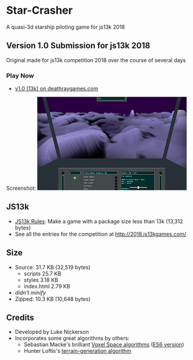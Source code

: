 # Star-Crasher
A quasi-3d starship piloting game for js13k 2018

## Version 1.0 Submission for js13k 2018

Original made for js13k competition 2018 over the course of several days

### Play Now

* [v1.0 (13k) on deathraygames.com](https://deathraygames.com/play-online/star-crasher/js13k/)

Screenshot:
![screenshot of v1](images/screenshot-400x250.png)

## JS13k

* [JS13k Rules](http://2018.js13kgames.com/#rules): Make a game with a package size less than 13k (13,312 bytes)
* See all the entries for the competition at http://2018.js13kgames.com/

## Size

* Source: 31.7 KB (32,519 bytes)
  - scripts 25.7 KB
  - styles 3.18 KB
  - index.html 2.79 KB
* _didn't minify_
* Zipped: 10.3 KB (10,648 bytes)

## Credits

 * Developed by Luke Nickerson
 * Incorporates some great algorithms by others:
   * Sebastian Macke's brilliant [Voxel Space algorithms](https://github.com/s-macke/VoxelSpace) ([ES6 version](https://github.com/Lukenickerson/VoxelSpace))
   * Hunter Loftis's [terrain-generation algorithm](https://github.com/hunterloftis/playfuljs-demos/blob/gh-pages/terrain/index.html)


